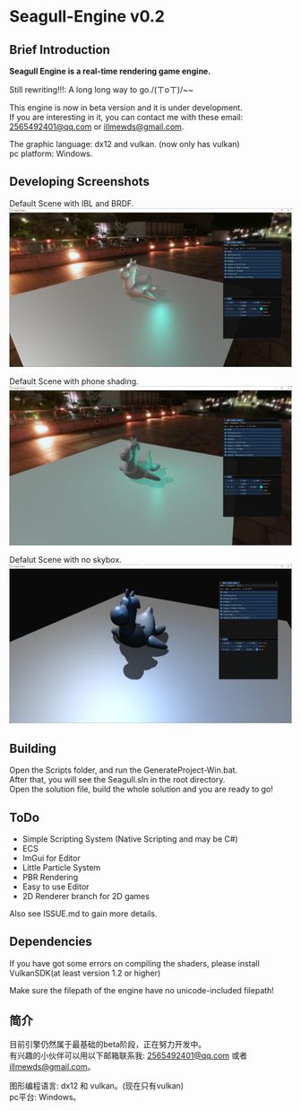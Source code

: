 # Seagull-Engine v0.2

## Brief Introduction

**Seagull Engine is a real-time rendering game engine.**  

Still rewriting!!!: A long long way to go./(ㄒoㄒ)/~~

This engine is now in beta version and it is under development.  
If you are interesting in it, you can contact me with these email: 2565492401@qq.com or illmewds@gmail.com.

The graphic language: dx12 and vulkan. (now only has vulkan)  
pc platform: Windows.  

## Developing Screenshots

Default Scene with IBL and BRDF.
![](Screenshots/scene_ibl_brdf.png)

Default Scene with phone shading.
![](Screenshots/scene_phong.png)

Defalut Scene with no skybox.
![](Screenshots/scene_no_skybox.png)

## Building

Open the Scripts folder, and run the GenerateProject-Win.bat.  
After that, you will see the Seagull.sln in the root directory.  
Open the solution file, build the whole solution and you are ready to go!

## ToDo

- Simple Scripting System (Native Scripting and may be C#)  
- ECS  
- ImGui for Editor  
- Little Particle System  
- PBR Rendering  
- Easy to use Editor  
- 2D Renderer branch for 2D games

Also see ISSUE.md to gain more details.

## Dependencies

If you have got some errors on compiling the shaders, please install VulkanSDK(at least version 1.2 or higher)

Make sure the filepath of the engine have no unicode-included filepath!

## 简介

目前引擎仍然属于最基础的beta阶段，正在努力开发中。  
有兴趣的小伙伴可以用以下邮箱联系我: 2565492401@qq.com 或者 illmewds@gmail.com。

图形编程语言: dx12 和 vulkan。(现在只有vulkan)  
pc平台: Windows。
